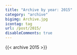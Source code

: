 ```yaml
---
title: "Archive by year: 2015"
category: "archive"
bigimg: Archive.jpg
icontag: tag
url: /post/2015/
disableComments: true
---
```


{{< archive 2015 >}}